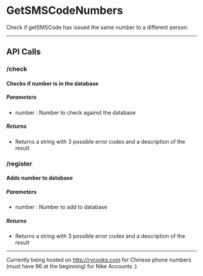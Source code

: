 # GetSMSCodeNumbers

Check if getSMSCode has issued the same number to a different person. 

---------------------------------

## API Calls
### /check
#### Checks if number is in the database
##### Parameters
  * number : Number to check against the database
##### Returns
  * Returns a string with 3 possible error codes and a description of the result
### /register
#### Adds number to database
##### Parameters
  * number : Number to add to database
##### Returns
  * Returns a string with 3 possible error codes and a description of the result

-------------------

Currently being hosted on http://rycooks.com for Chinese phone numbers (must have 86 at the beginning) for Nike Accounts :)
